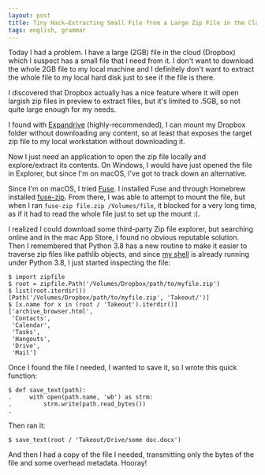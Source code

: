```yaml
---
layout: post
title: Tiny Hack—Extracting Small File from a Large Zip File in the Cloud
tags: english, grammar
---
```


Today I had a problem. I have a large (2GB) file in the cloud (Dropbox) which I suspect has a small file that I need from it. I don't want to download the whole 2GB file to my local machine and I definitely don't want to extract the whole file to my local hard disk just to see if the file is there.

I discovered that Dropbox actually has a nice feature where it will open largish zip files in preview to extract files, but it's limited to .5GB, so not quite large enough for my needs.

I found with [Expandrive](https://www.expandrive.com/) (highly-recommended), I can mount my Dropbox folder without downloading any content, so at least that exposes the target zip file to my local workstation without downloading it.

Now I just need an application to open the zip file locally and explore/extract its contents. On Windows, I would have just opened the file in Explorer, but since I'm on macOS, I've got to track down an alternative.

Since I'm on macOS, I tried [Fuse](https://osxfuse.github.io/). I installed Fuse and through Homebrew installed [fuse-zip](https://bitbucket.org/agalanin/fuse-zip/wiki/Home). From there, I was able to attempt to mount the file, but when I ran `fuse-zip file.zip /Volumes/file`, it blocked for a very long time, as if it had to read the whole file just to set up the mount :(.

I realized I could download some third-party Zip file explorer, but searching online and in the mac App Store, I found no obvious reputable solution. Then I remembered that Python 3.8 has a new routine to make it easier to traverse zip files like pathlib objects, and since [my shell](https://xon.sh/) is already running under Python 3.8, I just started inspecting the file:

```
$ import zipfile
$ root = zipfile.Path('/Volumes/Dropbox/path/to/myfile.zip')
$ list(root.iterdir())
[Path('/Volumes/Dropbox/path/to/myfile.zip', 'Takeout/')]
$ [x.name for x in (root / 'Takeout').iterdir()]
['archive_browser.html',
 'Contacts',
 'Calendar',
 'Tasks',
 'Hangouts',
 'Drive',
 'Mail']
```

Once I found the file I needed, I wanted to save it, so I wrote this quick function:

```
$ def save_text(path):
.     with open(path.name, 'wb') as strm:
.         strm.write(path.read_bytes())
.
```

Then ran it:

```
$ save_text(root / 'Takeout/Drive/some doc.docx')
```

And then I had a copy of the file I needed, transmitting only the bytes of the file and some overhead metadata. Hooray!
